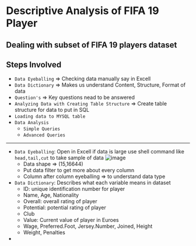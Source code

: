 # Descriptive Analysis of FIFA 19 Player 
Dealing with subset of FIFA 19 players dataset
---
## Steps Involved
* `Data Eyeballing` => Checking data manually say in Excell
* `Data Dictionary` => Makes us understand Content, Structure, Format of data
* `Question's` => Key questions nead to be answered 
* `Analyzing Data with Creating Table Structure` => Create table structure for data to put in SQL
* `Loading data to MYSQL table`
* `Data Analysis`
  * `Simple Queries`
  * `Advanced Queries`
---
* `Data Eyeballing`: Open in Excell if data is large use shell command like `head,tail,cut` to take sample of data
 ![image](https://user-images.githubusercontent.com/26667491/126902213-96b80ec0-8777-4e64-a851-92ad6e298b64.png)
  * Data shape => (15,16644)
  * Put data filter to get more about every column
  * Column after column eyeballing => to understand data type
* `Data Dictionary`: Describes what each variable means in dataset
  * ID: unique identification number for player
  * Name, Age, Nationality
  * Overall: overall rating of player
  * Potential: potential rating of player
  * Club
  * Value: Current value of player in Euroes
  * Wage, Preferred.Foot, Jersey.Number, Joined, Height
  * Weight, Penalties
* 

 
